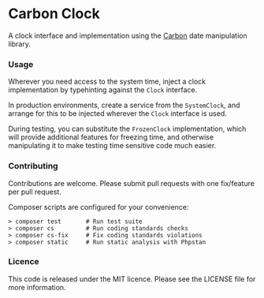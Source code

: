 # Carbon Clock

A clock interface and implementation using the [Carbon](https://carbon.nesbot.com/docs/) date manipulation library.

### Usage

Wherever you need access to the system time, inject a clock implementation by typehinting against the `Clock` interface.

In production environments, create a service from the `SystemClock`, and arrange for this to be injected wherever the
`Clock` interface is used.

During testing, you can substitute the `FrozenClock` implementation, which will provide additional features for freezing
time, and otherwise manipulating it to make testing time sensitive code much easier.


### Contributing

Contributions are welcome. Please submit pull requests with one fix/feature per
pull request.

Composer scripts are configured for your convenience:

```
> composer test       # Run test suite
> composer cs         # Run coding standards checks
> composer cs-fix     # Fix coding standards violations
> composer static     # Run static analysis with Phpstan
```

### Licence

This code is released under the MIT licence. Please see the LICENSE file for more information.



